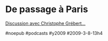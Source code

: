 # De passage à Paris

  

[Discussion avec Christophe Grébert...](http://www.webcitoyen.com/2009/03/thierry-crouzet-lauteur-du-5e-pouvoir-prepare-un-nouveau-livre.html)


#noepub #podcasts #y2009 #2009-3-8-13h4
